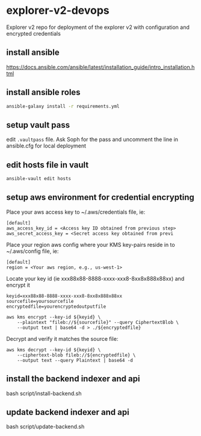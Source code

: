 # explorer-v2-devops
Explorer v2 repo for deployment of the explorer v2 with configuration and encrypted credentials

## install ansible
https://docs.ansible.com/ansible/latest/installation_guide/intro_installation.html

## install ansible roles
```bash
ansible-galaxy install -r requirements.yml
```

## setup vault pass
edit `.vaultpass` file. Ask Soph for the pass and uncomment the line in ansible.cfg for local deployment

## edit hosts file in vault
```bash
ansible-vault edit hosts
```

## setup aws environment for credential encrypting
Place your aws access key to ~/.aws/credentials file, ie:
```
[default]
aws_access_key_id = <Access key ID obtained from previous step>
aws_secret_access_key = <Secret access key obtained from previ
```

Place your region aws config where your KMS key-pairs reside in to ~/.aws/config file, ie:
```
[default]
region = <Your aws region, e.g., us-west-1>
```

Locate your key id (ie xxx88x88-8888-xxxx-xxx8-8xx8x888x88xx) and encrypt it

```
keyid=xxx88x88-8888-xxxx-xxx8-8xx8x888x88xx
sourcefile=yoursourcefile
encryptedfile=yourencryptedoutputfile

aws kms encrypt --key-id ${keyid} \
	--plaintext "fileb://${sourcefile}" --query CiphertextBlob \
	--output text | base64 -d > ./${encryptedfile}
```

Decrypt and verify it matches the source file:
```
aws kms decrypt --key-id ${keyid} \
    --ciphertext-blob fileb://${encryptedfile} \
    --output text --query Plaintext | base64 -d
```

## install the backend indexer and api 
bash script/install-backend.sh

## update backend indexer and api
bash script/update-backend.sh
